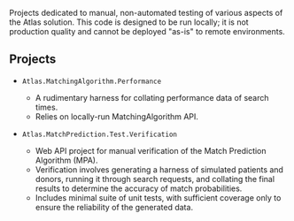 Projects dedicated to manual, non-automated testing of various aspects of the Atlas solution.
This code is designed to be run locally; it is not production quality and cannot be deployed "as-is" to remote environments.

## Projects
- `Atlas.MatchingAlgorithm.Performance`
  - A rudimentary harness for collating performance data of search times.
  - Relies on locally-run MatchingAlgorithm API.

- `Atlas.MatchPrediction.Test.Verification`
  - Web API project for manual verification of the Match Prediction Algorithm (MPA).
  - Verification involves generating a harness of simulated patients and donors, running it through search requests,
	and collating the final results to determine the accuracy of match probabilities.
  - Includes minimal suite of unit tests, with sufficient coverage only to ensure the reliability of the generated data.